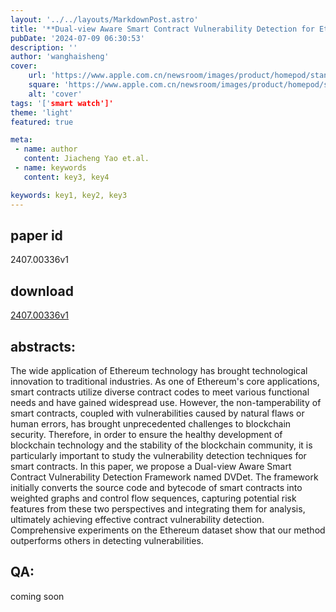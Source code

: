 ```yaml
---
layout: '../../layouts/MarkdownPost.astro'
title: '**Dual-view Aware Smart Contract Vulnerability Detection for Ethereum**'
pubDate: '2024-07-09 06:30:53'
description: ''
author: 'wanghaisheng'
cover:
    url: 'https://www.apple.com.cn/newsroom/images/product/homepod/standard/Apple-HomePod-hero-230118_big.jpg.large_2x.jpg'
    square: 'https://www.apple.com.cn/newsroom/images/product/homepod/standard/Apple-HomePod-hero-230118_big.jpg.large_2x.jpg'
    alt: 'cover'
tags: '['smart watch']' 
theme: 'light'
featured: true

meta:
 - name: author
   content: Jiacheng Yao et.al.
 - name: keywords
   content: key3, key4

keywords: key1, key2, key3
---
```


## paper id
2407.00336v1
## download
[2407.00336v1](http://arxiv.org/abs/2407.00336v1)
## abstracts:
The wide application of Ethereum technology has brought technological innovation to traditional industries. As one of Ethereum's core applications, smart contracts utilize diverse contract codes to meet various functional needs and have gained widespread use. However, the non-tamperability of smart contracts, coupled with vulnerabilities caused by natural flaws or human errors, has brought unprecedented challenges to blockchain security. Therefore, in order to ensure the healthy development of blockchain technology and the stability of the blockchain community, it is particularly important to study the vulnerability detection techniques for smart contracts. In this paper, we propose a Dual-view Aware Smart Contract Vulnerability Detection Framework named DVDet. The framework initially converts the source code and bytecode of smart contracts into weighted graphs and control flow sequences, capturing potential risk features from these two perspectives and integrating them for analysis, ultimately achieving effective contract vulnerability detection. Comprehensive experiments on the Ethereum dataset show that our method outperforms others in detecting vulnerabilities.
## QA:
coming soon
